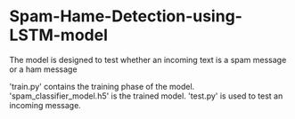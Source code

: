 # Spam-Hame-Detection-using-LSTM-model

The model is designed to test whether an incoming text is a spam message or a ham message

'train.py' contains the training phase of the model.
'spam_classifier_model.h5' is the trained model.
'test.py' is used to test an incoming message.
